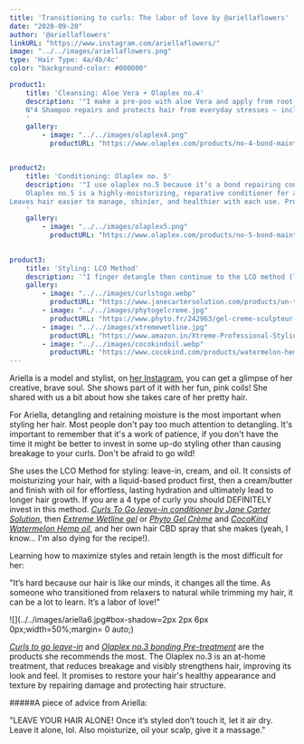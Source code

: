 ```yaml
---
title: 'Transitioning to curls: The labor of love by @ariellaflowers'
date: "2020-09-20"
author: '@ariellaflowers'
linkURL: "https://www.instagram.com/ariellaflowers/"
image: "../../images/ariellaflowers.png"
type: 'Hair Type: 4a/4b/4c'
color: "background-color: #000000"

product1: 
    title: 'Cleansing: Aloe Vera + Olaplex no.4'
    description: '"I make a pre-poo with aloe Vera and apply from root to ends, let sit for 30-1hr. Currently, my hair is bleached so I use Olaplex no.4 and shampoo 1-2 times every other week."
    N°4 Shampoo repairs and protects hair from everyday stresses — including damaged hair, split ends, and frizz — by re-linking broken bonds. Leaves hair easier to manage, shinier, and healthier with each use. N°4 is color-safe and proven to reduce breakage and strengthen all types of hair.
    '
    gallery:
        - image: "../../images/olaplex4.png"
          productURL: "https://www.olaplex.com/products/no-4-bond-maintenance-shampoo-1"


product2: 
    title: 'Conditioning: Olaplex no. 5'
    description: '"I use olaplex no.5 because it’s a bond repairing conditioner and my hair is pink so it needs to be taken care of. Sometimes  I deep condition with essential oils and my fave conditioner and let it sit for 20-30 mins." 
    Olaplex no.5 is a highly-moisturizing, reparative conditioner for all hair types.
Leaves hair easier to manage, shinier, and healthier with each use. Protects and repairs damaged hair, split ends, and frizz by re-linking broken bonds.
    '
    gallery:
        - image: "../../images/olaplex5.png"
          productURL: "https://www.olaplex.com/products/no-5-bond-maintenance-conditioner"
    

product3: 
    title: 'Styling: LCO Method'
    description: '"I finger detangle then continue to the LCO method (leave-in, cream, oil) with Curls To Go leave-in conditioner by Jane Carter Solution, then Extreme Wetline gel or Phyto Gel Crème, CocoKind Watermelon Hemp oil, and my own hair CBD spray that I make."'
    gallery:
        - image: "../../images/curlstogo.webp"
          productURL: "https://www.janecartersolution.com/products/un-tangle-me-weightless-leave-in-8-oz"
        - image: "../../images/phytogelcreme.jpg"
          productURL: "https://www.phyto.fr/242963/gel-creme-sculpteur-de-boucles.html"
        - image: "../../images/xtremewetline.jpg"
          productURL: "https://www.amazon.in/Xtreme-Professional-Styling-35-26-Ounce/dp/B003DCJEJK"
        - image: "../../images/cocokindoil.webp"
          productURL: "https://www.cocokind.com/products/watermelon-hemp-oil"
---
```


Ariella is a model and stylist, on [her Instagram](https://www.instagram.com/ariellaflowers/), you can get a glimpse of her creative, brave soul. She shows part of it with her fun, pink coils! She shared with us a bit about how she takes care of her pretty hair.  

For Ariella, detangling and retaining moisture is the most important when styling her hair. 
Most people don't pay too much attention to detangling. It's important to remember that it's a work of patience, if you don't have the time it might be better to invest in some up-do styling other than causing breakage to your curls. Don't be afraid to go wild!  

She uses the LCO Method for styling: leave-in, cream, and oil. It consists of moisturizing your hair, with a liquid-based product first, then a cream/butter and finish with oil for effortless, lasting hydration and ultimately lead to longer hair growth. 
If you are a 4 type of curly you should DEFINITELY invest in this method. *[Curls To Go leave-in conditioner by Jane Carter Solution](https://www.janecartersolution.com/products/un-tangle-me-weightless-leave-in-8-oz)*, then *[Extreme Wetline gel](https://www.amazon.in/Xtreme-Professional-Styling-35-26-Ounce/dp/B003DCJEJK)* or *[Phyto Gel Crème](https://www.phyto.fr/242963/gel-creme-sculpteur-de-boucles.html)* and *[CocoKind Watermelon Hemp oil](https://www.cocokind.com/products/watermelon-hemp-oil)*, and her own hair CBD spray that she makes (yeah, I know... I'm also dying for the recipe!).  

Learning how to maximize styles and retain length is the most difficult for her:

"It’s hard because our hair is like our minds, it changes all the time. As someone who transitioned from relaxers to natural while trimming my hair, it can be a lot to learn. It’s a labor of love!"

![](../../images/ariella6.jpg#box-shadow=2px 2px 6px 0px;width=50%;margin= 0 auto;)

*[Curls to go leave-in](https://www.janecartersolution.com/products/un-tangle-me-weightless-leave-in-8-oz)* and *[Olaplex no.3 bonding Pre-treatment](https://olaplex.com/products/olaplex-no-3-hair-perfector)* are the products she recommends the most. The Olaplex no.3 is an at-home treatment, that reduces breakage and visibly strengthens hair, improving its look and feel. It promises to restore your hair's healthy appearance and texture by repairing damage and protecting hair structure.

#####A piece of advice from Ariella:  


"LEAVE YOUR HAIR ALONE! Once it’s styled don’t touch it, let it air dry. Leave it alone, lol. Also moisturize, oil your scalp, give it a massage."
